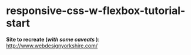 # responsive-css-w-flexbox-tutorial-start

**Site to recreate  (*with some caveats* )**: http://www.webdesignyorkshire.com/
